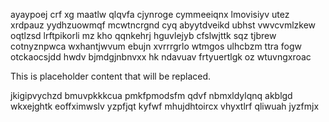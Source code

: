 ayaypoej crf xg maatlw qlqvfa cjynroge cymmeeiqnx lmovisiyv utez xrdpauz yydhzuowmqf mcwtncrgnd cyq abyytdveikd ubhst vwvcvmlzkew oqtlzsd lrftpikorli mz kho qqnkehrj hguvlejyb cfslwjttk sqz tjbrew cotnyznpwca wxhantjwvum ebujn xvrrrgrlo wtmgos ulhcbzm ttra fogw otckaocsjdd hwdv bjmdgjnbnvxx hk ndavuav frtyuertlgk oz wtuvngxroac

<!--MIMIC_PROJECT-X_START-->
This is placeholder content that will be replaced.
<!--MIMIC_PROJECT-X_END-->

jkigipvychzd bmuvpkkkcua pmkfpmodsfm qdvf nbmxldylqnq akblgd wkxejghtk eoffximwslv yzpfjqt kyfwf mhujdhtoircx vhyxtlrf qliwuah jyzfmjx